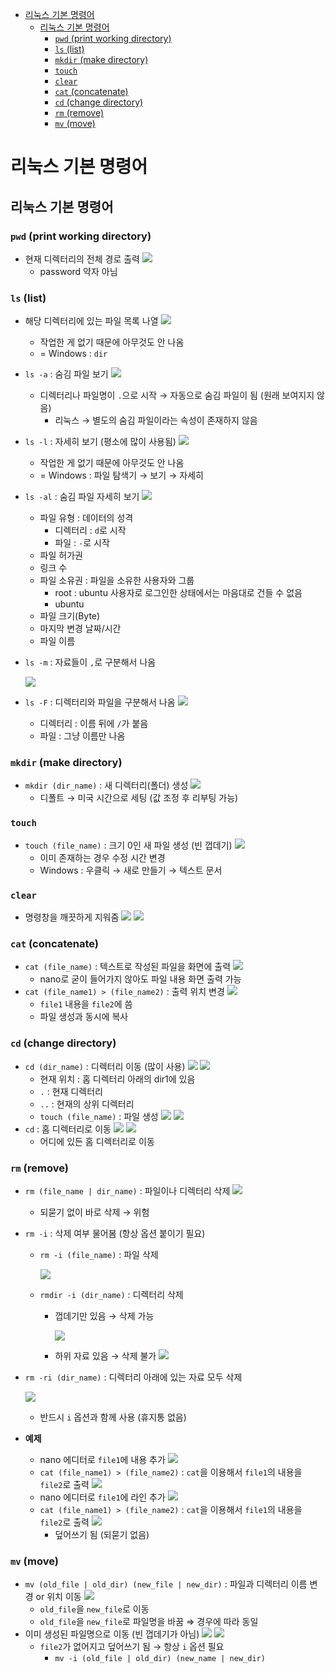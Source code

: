 - [리눅스 기본 명령어](#리눅스-기본-명령어)
  - [리눅스 기본 명령어](#리눅스-기본-명령어-1)
    - [`pwd` (print working directory)](#pwd-print-working-directory)
    - [`ls` (list)](#ls-list)
    - [`mkdir` (make directory)](#mkdir-make-directory)
    - [`touch`](#touch)
    - [`clear`](#clear)
    - [`cat` (concatenate)](#cat-concatenate)
    - [`cd` (change directory)](#cd-change-directory)
    - [`rm` (remove)](#rm-remove)
    - [`mv` (move)](#mv-move)

# 리눅스 기본 명령어

## 리눅스 기본 명령어

### `pwd` (print working directory)

- 현재 디렉터리의 전체 경로 출력
  ![](imgs/img04.png)
  - password 약자 아님

### `ls` (list)

- 해당 디렉터리에 있는 파일 목록 나열
  ![](imgs/img05.png)
  - 작업한 게 없기 때문에 아무것도 안 나옴
  - = Windows : `dir`
- `ls -a` : 숨김 파일 보기
  ![](imgs/img06.png)
  - 디렉터리나 파일명이 `.`으로 시작 → 자동으로 숨김 파일이 됨 (원래 보여지지 않음)
    - 리눅스 → 별도의 숨김 파일이라는 속성이 존재하지 않음
- `ls -l` : 자세히 보기 (평소에 많이 사용됨)
  ![](imgs/img07.png)
  - 작업한 게 없기 때문에 아무것도 안 나옴
  - = Windows : 파일 탐색기 → 보기 → 자세히
- `ls -al` : 숨김 파일 자세히 보기
  ![](imgs/img08.png)
  - 파일 유형 : 데이터의 성격
    - 디렉터리 : `d`로 시작
    - 파일 : `-`로 시작
  - 파일 허가권
  - 링크 수
  - 파일 소유권 : 파일을 소유한 사용자와 그룹
    - root : ubuntu 사용자로 로그인한 상태에서는 마음대로 건들 수 없음
    - ubuntu
  - 파일 크기(Byte)
  - 마지막 변경 날짜/시간
  - 파일 이름
- `ls -m` : 자료들이 `,`로 구분해서 나옴

  ![](imgs/img09.png)

- `ls -F` : 디렉터리와 파일을 구분해서 나옴
  ![](imgs/img10.png)
  - 디렉터리 : 이름 뒤에 `/`가 붙음
  - 파일 : 그냥 이름만 나옴

### `mkdir` (make directory)

- `mkdir (dir_name)` : 새 디렉터리(폴더) 생성
  ![](imgs/img11.png)
  - 디폴트 → 미국 시간으로 세팅 (값 조정 후 리부팅 가능)

### `touch`

- `touch (file_name)` : 크기 0인 새 파일 생성 (빈 껍데기)
  ![](imgs/img12.png)
  - 이미 존재하는 경우 수정 시간 변경
  - Windows : 우클릭 → 새로 만들기 → 텍스트 문서

### `clear`

- 명령창을 깨끗하게 지워줌
  ![](imgs/img13.png)
  ![](imgs/img14.png)

### `cat` (concatenate)

- `cat (file_name)` : 텍스트로 작성된 파일을 화면에 출력
  ![](imgs/img15.png)
  - nano로 굳이 들어가지 않아도 파일 내용 화면 출력 가능
- `cat (file_name1) > (file_name2)` : 출력 위치 변경
  ![](imgs/img16.png)
  - `file1` 내용을 `file2`에 씀
  - 파일 생성과 동시에 복사

### `cd` (change directory)

- `cd (dir_name)` : 디렉터리 이동 (많이 사용)
  ![](imgs/img17.png)
  ![](imgs/img18.png)
  - 현재 위치 : 홈 디렉터리 아래의 dir1에 있음
  - `.` : 현재 디렉터리
  - `..` : 현재의 상위 디렉터리
  - `touch (file_name)` : 파일 생성
    ![](imgs/img19.png)
    ![](imgs/img20.png)
- `cd` : 홈 디렉터리로 이동
  ![](imgs/img21.png)
  ![](imgs/img22.png)
  - 어디에 있든 홈 디렉터리로 이동

### `rm` (remove)

- `rm (file_name | dir_name)` : 파일이나 디렉터리 삭제
  ![](imgs/img23.png)
  - 되묻기 없이 바로 삭제 → 위험
- `rm -i` : 삭제 여부 물어봄 (항상 옵션 붙이기 필요)

  - `rm -i (file_name)` : 파일 삭제

    ![](imgs/img24.png)

  - `rmdir -i (dir_name)` : 디렉터리 삭제

    - 껍데기만 있음 → 삭제 가능

      ![](imgs/img25.png)

    - 하위 자료 있음 → 삭제 불가
      ![](imgs/img26.png)

- `rm -ri (dir_name)` : 디렉터리 아래에 있는 자료 모두 삭제

  ![](imgs/img27.png)

  - 반드시 `i` 옵션과 함께 사용 (휴지통 없음)

- **예제**
  - nano 에디터로 `file1`에 내용 추가
    ![](imgs/img28.png)
  - `cat (file_name1) > (file_name2)` : `cat`을 이용해서 `file1`의 내용을 `file2`로 출력
    ![](imgs/img29.png)
  - nano 에디터로 `file1`에 라인 추가
    ![](imgs/img30.png)
  - `cat (file_name1) > (file_name2)` : `cat`을 이용해서 `file1`의 내용을 `file2`로 출력
    ![](imgs/img31.png)
    - 덮어쓰기 됨 (되묻기 없음)

### `mv` (move)

- `mv (old_file | old_dir) (new_file | new_dir)` : 파일과 디렉터리 이름 변경 or 위치 이동
  ![](imgs/img32.png)
  - `old_file`을 `new_file`로 이동
  - `old_file`을 `new_file`로 파일명을 바꿈
    ⇒ 경우에 따라 동일
- 이미 생성된 파일명으로 이동 (빈 껍데기가 아님)
  ![](imgs/img33.png)
  ![](imgs/img34.png)
  - `file2`가 없어지고 덮어쓰기 됨 → 항상 `i` 옵션 필요
    - `mv -i (old_file | old_dir) (new_name | new_dir)`
